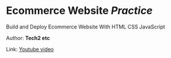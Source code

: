# Ecommerce Website _Practice_

Build and Deploy Ecommerce Website With HTML CSS JavaScript

Author: **Tech2 etc**

Link: [Youtube video](https://youtu.be/P8YuWEkTeuE)

